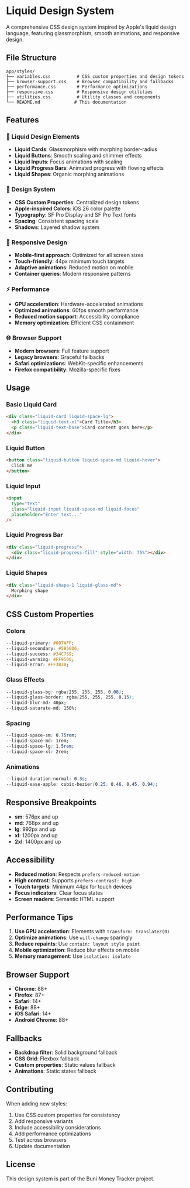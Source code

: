 # Liquid Design System

A comprehensive CSS design system inspired by Apple's liquid design language, featuring glassmorphism, smooth animations, and responsive design.

## File Structure

```
app/styles/
├── variables.css          # CSS custom properties and design tokens
├── browser-support.css    # Browser compatibility and fallbacks
├── performance.css        # Performance optimizations
├── responsive.css         # Responsive design utilities
├── utilities.css          # Utility classes and components
└── README.md             # This documentation
```

## Features

### 🌊 Liquid Design Elements
- **Liquid Cards**: Glassmorphism with morphing border-radius
- **Liquid Buttons**: Smooth scaling and shimmer effects
- **Liquid Inputs**: Focus animations with scaling
- **Liquid Progress Bars**: Animated progress with flowing effects
- **Liquid Shapes**: Organic morphing animations

### 🎨 Design System
- **CSS Custom Properties**: Centralized design tokens
- **Apple-inspired Colors**: iOS 26 color palette
- **Typography**: SF Pro Display and SF Pro Text fonts
- **Spacing**: Consistent spacing scale
- **Shadows**: Layered shadow system

### 📱 Responsive Design
- **Mobile-first approach**: Optimized for all screen sizes
- **Touch-friendly**: 44px minimum touch targets
- **Adaptive animations**: Reduced motion on mobile
- **Container queries**: Modern responsive patterns

### ⚡ Performance
- **GPU acceleration**: Hardware-accelerated animations
- **Optimized animations**: 60fps smooth performance
- **Reduced motion support**: Accessibility compliance
- **Memory optimization**: Efficient CSS containment

### 🌐 Browser Support
- **Modern browsers**: Full feature support
- **Legacy browsers**: Graceful fallbacks
- **Safari optimizations**: WebKit-specific enhancements
- **Firefox compatibility**: Mozilla-specific fixes

## Usage

### Basic Liquid Card
```html
<div class="liquid-card liquid-space-lg">
  <h3 class="liquid-text-xl">Card Title</h3>
  <p class="liquid-text-base">Card content goes here</p>
</div>
```

### Liquid Button
```html
<button class="liquid-button liquid-space-md liquid-hover">
  Click me
</button>
```

### Liquid Input
```html
<input 
  type="text" 
  class="liquid-input liquid-space-md liquid-focus"
  placeholder="Enter text..."
/>
```

### Liquid Progress Bar
```html
<div class="liquid-progress">
  <div class="liquid-progress-fill" style="width: 75%"></div>
</div>
```

### Liquid Shapes
```html
<div class="liquid-shape-1 liquid-glass-md">
  Morphing shape
</div>
```

## CSS Custom Properties

### Colors
```css
--liquid-primary: #007AFF;
--liquid-secondary: #5856D6;
--liquid-success: #34C759;
--liquid-warning: #FF9500;
--liquid-error: #FF3B30;
```

### Glass Effects
```css
--liquid-glass-bg: rgba(255, 255, 255, 0.08);
--liquid-glass-border: rgba(255, 255, 255, 0.15);
--liquid-blur-md: 40px;
--liquid-saturate-md: 150%;
```

### Spacing
```css
--liquid-space-sm: 0.75rem;
--liquid-space-md: 1rem;
--liquid-space-lg: 1.5rem;
--liquid-space-xl: 2rem;
```

### Animations
```css
--liquid-duration-normal: 0.3s;
--liquid-ease-apple: cubic-bezier(0.25, 0.46, 0.45, 0.94);
```

## Responsive Breakpoints

- **sm**: 576px and up
- **md**: 768px and up
- **lg**: 992px and up
- **xl**: 1200px and up
- **2xl**: 1400px and up

## Accessibility

- **Reduced motion**: Respects `prefers-reduced-motion`
- **High contrast**: Supports `prefers-contrast: high`
- **Touch targets**: Minimum 44px for touch devices
- **Focus indicators**: Clear focus states
- **Screen readers**: Semantic HTML support

## Performance Tips

1. **Use GPU acceleration**: Elements with `transform: translateZ(0)`
2. **Optimize animations**: Use `will-change` sparingly
3. **Reduce repaints**: Use `contain: layout style paint`
4. **Mobile optimization**: Reduce blur effects on mobile
5. **Memory management**: Use `isolation: isolate`

## Browser Support

- **Chrome**: 88+
- **Firefox**: 87+
- **Safari**: 14+
- **Edge**: 88+
- **iOS Safari**: 14+
- **Android Chrome**: 88+

## Fallbacks

- **Backdrop filter**: Solid background fallback
- **CSS Grid**: Flexbox fallback
- **Custom properties**: Static values fallback
- **Animations**: Static states fallback

## Contributing

When adding new styles:

1. Use CSS custom properties for consistency
2. Add responsive variants
3. Include accessibility considerations
4. Add performance optimizations
5. Test across browsers
6. Update documentation

## License

This design system is part of the Buni Money Tracker project.
